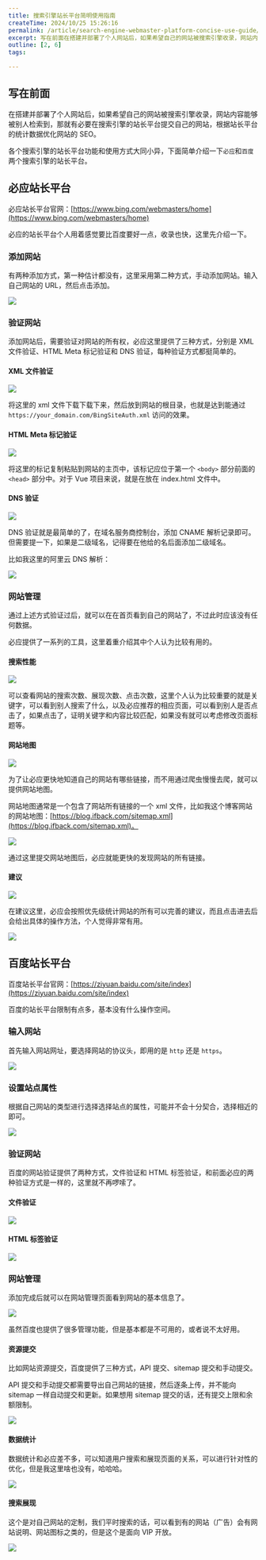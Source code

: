 ```yaml
---
title: 搜索引擎站长平台简明使用指南
createTime: 2024/10/25 15:26:16
permalink: /article/search-engine-webmaster-platform-concise-use-guide/
excerpt: 写在前面在搭建并部署了个人网站后，如果希望自己的网站被搜索引擎收录，网站内容能够被别人检索到，那就有必要在搜索引擎的站长平台提交自己的网站，根据站长平台的统计数据优化网站的 SEO。各个搜索引擎的站长平台功能和使用方式大同小异，下面简单介绍一下必应和百度两个搜索引擎的站长平台。必应站长平台必应...
outline: [2, 6]
tags:

---
```

## 写在前面
在搭建并部署了个人网站后，如果希望自己的网站被搜索引擎收录，网站内容能够被别人检索到，那就有必要在搜索引擎的站长平台提交自己的网站，根据站长平台的统计数据优化网站的 SEO。

各个搜索引擎的站长平台功能和使用方式大同小异，下面简单介绍一下`必应`和`百度`两个搜索引擎的站长平台。

## 必应站长平台
必应站长平台官网：[https://www.bing.com/webmasters/home](https://www.bing.com/webmasters/home)

必应的站长平台个人用着感觉要比百度要好一点，收录也快，这里先介绍一下。

### 添加网站
有两种添加方式，第一种估计都没有，这里采用第二种方式，手动添加网站。输入自己网站的 URL，然后点击添加。

![](../.vuepress/public/images/1730386858849-c5fbeffb-4ed0-4927-952b-a06ea9d6f280.png)

### 验证网站
添加网站后，需要验证对网站的所有权，必应这里提供了三种方式，分别是 XML 文件验证、HTML Meta 标记验证和 DNS 验证，每种验证方式都挺简单的。

#### XML 文件验证
![](../.vuepress/public/images/1730387193997-3b221e31-3059-4a4a-963f-66853f5d4baa.png)

将这里的 xml 文件下载下载下来，然后放到网站的根目录，也就是达到能通过 `https://your_domain.com/BingSiteAuth.xml` 访问的效果。

#### HTML Meta 标记验证
![](../.vuepress/public/images/1730387399434-d3203e52-d584-47ac-87be-aed5ea2207ce.png)

将这里的标记复制粘贴到网站的主页中，该标记应位于第一个 `<body>` 部分前面的 `<head>` 部分中。对于 Vue 项目来说，就是在放在 index.html 文件中。

#### DNS 验证
![](../.vuepress/public/images/1730387514700-4e4f018b-93c9-4c54-ad0c-b393a7b1c360.png)

DNS 验证就是最简单的了，在域名服务商控制台，添加 CNAME 解析记录即可。但需要提一下，如果是二级域名，记得要在他给的名后面添加二级域名。

比如我这里的阿里云 DNS 解析：

![](../.vuepress/public/images/1730387795552-c648bb71-e46a-43f5-9df8-c91c0fbc31b7.png)

### 网站管理
通过上述方式验证过后，就可以在在首页看到自己的网站了，不过此时应该没有任何数据。

必应提供了一系列的工具，这里着重介绍其中个人认为比较有用的。

#### 搜索性能
![](../.vuepress/public/images/1730388096498-848ded56-2366-4aca-9416-e59d411545c3.png)

可以查看网站的搜索次数、展现次数、点击次数，这里个人认为比较重要的就是关键字，可以看到别人搜索了什么，以及必应推荐的相应页面，可以看到别人是否点击了，如果点击了，证明关键字和内容比较匹配，如果没有就可以考虑修改页面标题等。

#### 网站地图
![](../.vuepress/public/images/1730388439026-f41f959d-b4e0-4097-b3f1-caf29fed7a2b.png)

为了让必应更快地知道自己的网站有哪些链接，而不用通过爬虫慢慢去爬，就可以提供网站地图。

网站地图通常是一个包含了网站所有链接的一个 xml 文件，比如我这个博客网站的网站地图：[https://blog.ifback.com/sitemap.xml](https://blog.ifback.com/sitemap.xml)。

![](../.vuepress/public/images/1730388551837-0b2c354f-a907-42ea-a5c7-58a1981c8f25.png)

通过这里提交网站地图后，必应就能更快的发现网站的所有链接。

#### 建议
![](../.vuepress/public/images/1730388609665-2a6fae90-468c-4454-b098-6adbb064bc9d.png)

在建议这里，必应会按照优先级统计网站的所有可以完善的建议，而且点击进去后会给出具体的操作方法，个人觉得非常有用。

![](../.vuepress/public/images/1730388704109-24a63694-0deb-4bce-a31e-a0781f09a346.png)

## 百度站长平台
百度站长平台官网：[https://ziyuan.baidu.com/site/index](https://ziyuan.baidu.com/site/index)

百度的站长平台限制有点多，基本没有什么操作空间。

### 输入网站
首先输入网站网址，要选择网站的协议头，即用的是 `http` 还是 `https`。

![](../.vuepress/public/images/1730550912797-e4492d6e-ddd2-4307-88e6-49dfd427bf24.png)

### 设置站点属性
根据自己网站的类型进行选择选择站点的属性，可能并不会十分契合，选择相近的即可。

![](../.vuepress/public/images/1730550963025-10574db8-63ff-41f9-bf12-4c6728f78977.png)

### 验证网站
百度的网站验证提供了两种方式，文件验证和 HTML 标签验证，和前面必应的两种验证方式是一样的，这里就不再啰嗦了。

#### 文件验证
![](../.vuepress/public/images/1730551147977-4c31e57f-756c-4f21-ad23-f416e5dd335c.png)

#### HTML 标签验证
![](../.vuepress/public/images/1730551404535-11d8172d-3408-4438-b739-8ed16a90e431.png)

### 网站管理
添加完成后就可以在网站管理页面看到网站的基本信息了。

![](../.vuepress/public/images/1730551475655-9f9eb5eb-585e-465d-820d-4346b1a6fd78.png)

虽然百度也提供了很多管理功能，但是基本都是不可用的，或者说不太好用。

#### 资源提交
比如网站资源提交，百度提供了三种方式，API 提交、sitemap 提交和手动提交。

API 提交和手动提交都需要导出自己网站的链接，然后逐条上传，并不能向 sitemap 一样自动提交和更新。如果想用 sitemap 提交的话，还有提交上限和余额限制。

![](../.vuepress/public/images/1730551650450-be021196-4aa9-4f17-b670-3b09a89e38fe.png)

#### 数据统计
数据统计和必应差不多，可以知道用户搜索和展现页面的关系，可以进行针对性的优化，但是我这里啥也没有，哈哈哈。

![](../.vuepress/public/images/1730551987915-dd8446cd-f8d0-4f5a-b38d-d498ef88f49e.png)

#### 搜索展现
这个是对自己网站的定制，我们平时搜索的话，可以看到有的网站（广告）会有网站说明、网站图标之类的，但是这个是面向 VIP 开放。

![](../.vuepress/public/images/1730551944508-e4c54c52-9095-4344-a37d-79ec94e7a7b4.png)

